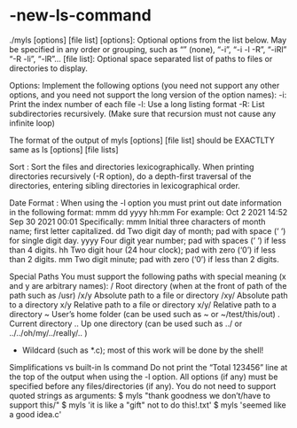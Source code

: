 # -new-ls-command



./myls [options] [file list]
[options]: Optional options from the list below. May be specified in any order or grouping, such as “” (none), “-i”, “-i -l -R”, “-iRl” “-R -li”, “-lR”…
[file list]: Optional space separated list of paths to files or directories to display.

Options: Implement the following options (you need not support any other options, and you need not  support the long version of the option names):
-i: Print the index number of each file
-l: Use a long listing format
-R: List subdirectories recursively. (Make sure that recursion must not cause any infinite loop)

The format of the output  of myls [options] [file list] should  be EXACTLTY same as ls [options] [file lists]

Sort :  Sort the files and directories lexicographically. When printing directories recursively (-R option), do a depth-first traversal of the directories, entering sibling directories in lexicographical order.

Date Format : When using the -l option you must print out date information in the following format:
mmm dd yyyy hh:mm
For example:
Oct  2 2021 14:52
Sep 30 2021 00:01
Specifically:
mmm    Initial three characters of month name; first letter capitalized.
dd     Two digit day of month; pad with space (‘ ‘) for single digit day.
yyyy   Four digit year number; pad with spaces (‘ ‘) if less than 4 digits.
hh     Two digit hour (24 hour clock); pad with zero (‘0’) if less than 2 digits.
mm     Two digit minute; pad with zero (‘0’) if less than 2 digits.



Special Paths
You must support the following paths with special meaning (x and y are arbitrary names):
/    Root directory (when at the front of path of the path such as /usr)
/x/y Absolute path to a file or directory
/xy/ Absolute path to a directory
x/y  Relative path to a file or directory
x/y/ Relative path to a directory
~   User’s home folder (can be used such as ~  or  ~/test/this/out)
.   Current directory
..  Up one directory (can be used such as  ../  or  ../../oh/my/../really/.. )
*    Wildcard (such as *.c); most of this work will be done by the shell!

 Simplifications vs built-in ls command
Do not print the “Total 123456” line at the top of the output when using the -l option.
All options (if any) must be specified before any files/directories (if any). 
You do not need to support quoted strings as arguments:
$ myls "thank goodness we don’t/have to support this/"
$ myls 'it is like a "gift" not to do this!.txt'
$ myls 'seemed like a good idea.c'




